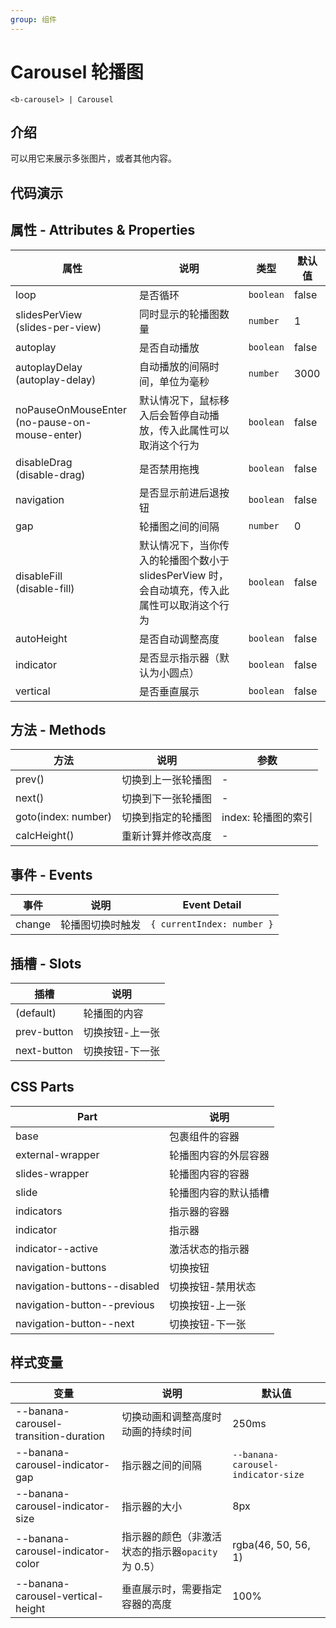 ```yaml
---
group: 组件
---
```


# Carousel 轮播图

```
<b-carousel> | Carousel
```

## 介绍

可以用它来展示多张图片，或者其他内容。

## 代码演示

<code src="./demos/basicUsage.tsx"></code>
<code src="./demos/loop.tsx"></code>
<code src="./demos/slidesPerView.tsx"></code>
<code src="./demos/demo3.tsx"></code>
<code src="./demos/autoplay.tsx"></code>
<code src="./demos/navigation.tsx"></code>
<code src="./demos/indicator.tsx"></code>
<code src="./demos/disableDrag.tsx"></code>
<code src="./demos/gap.tsx"></code>
<code src="./demos/disableFill.tsx"></code>
<code src="./demos/useRef.tsx"></code>
<code src="./demos/autoHeight.tsx"></code>
<code src="./demos/vertical.tsx"></code>

## 属性 - Attributes & Properties

| 属性                                                 | 说明                                                                                          | 类型      | 默认值 |
| ---------------------------------------------------- | --------------------------------------------------------------------------------------------- | --------- | ------ |
| loop                                                 | 是否循环                                                                                      | `boolean` | false  |
| slidesPerView <br /> (slides-per-view)               | 同时显示的轮播图数量                                                                          | `number`  | 1      |
| autoplay                                             | 是否自动播放                                                                                  | `boolean` | false  |
| autoplayDelay <br /> (autoplay-delay)                | 自动播放的间隔时间，单位为毫秒                                                                | `number`  | 3000   |
| noPauseOnMouseEnter <br /> (no-pause-on-mouse-enter) | 默认情况下，鼠标移入后会暂停自动播放，传入此属性可以取消这个行为                              | `boolean` | false  |
| disableDrag <br /> (disable-drag)                    | 是否禁用拖拽                                                                                  | `boolean` | false  |
| navigation                                           | 是否显示前进后退按钮                                                                          | `boolean` | false  |
| gap                                                  | 轮播图之间的间隔                                                                              | `number`  | 0      |
| disableFill <br /> (disable-fill)                    | 默认情况下，当你传入的轮播图个数小于 slidesPerView 时，会自动填充，传入此属性可以取消这个行为 | `boolean` | false  |
| autoHeight                                           | 是否自动调整高度                                                                              | `boolean` | false  |
| indicator                                            | 是否显示指示器（默认为小圆点）                                                                | `boolean` | false  |
| vertical                                             | 是否垂直展示                                                                                  | `boolean` | false  |

## 方法 - Methods

| 方法                | 说明               | 参数                |
| ------------------- | ------------------ | ------------------- |
| prev()              | 切换到上一张轮播图 | -                   |
| next()              | 切换到下一张轮播图 | -                   |
| goto(index: number) | 切换到指定的轮播图 | index: 轮播图的索引 |
| calcHeight()        | 重新计算并修改高度 | -                   |

## 事件 - Events

| 事件   | 说明             | Event Detail               |
| ------ | ---------------- | -------------------------- |
| change | 轮播图切换时触发 | `{ currentIndex: number }` |

## 插槽 - Slots

| 插槽        | 说明            |
| ----------- | --------------- |
| (default)   | 轮播图的内容    |
| prev-button | 切换按钮-上一张 |
| next-button | 切换按钮-下一张 |

## CSS Parts

| Part                         | 说明                 |
| ---------------------------- | -------------------- |
| base                         | 包裹组件的容器       |
| external-wrapper             | 轮播图内容的外层容器 |
| slides-wrapper               | 轮播图内容的容器     |
| slide                        | 轮播图内容的默认插槽 |
| indicators                   | 指示器的容器         |
| indicator                    | 指示器               |
| indicator--active            | 激活状态的指示器     |
| navigation-buttons           | 切换按钮             |
| navigation-buttons--disabled | 切换按钮-禁用状态    |
| navigation-button--previous  | 切换按钮-上一张      |
| navigation-button--next      | 切换按钮-下一张      |

## 样式变量

| 变量                                  | 说明                                              | 默认值                             |
| ------------------------------------- | ------------------------------------------------- | ---------------------------------- |
| --banana-carousel-transition-duration | 切换动画和调整高度时动画的持续时间                | 250ms                              |
| --banana-carousel-indicator-gap       | 指示器之间的间隔                                  | `--banana-carousel-indicator-size` |
| --banana-carousel-indicator-size      | 指示器的大小                                      | 8px                                |
| --banana-carousel-indicator-color     | 指示器的颜色（非激活状态的指示器`opacity`为 0.5） | rgba(46, 50, 56, 1)                |
| --banana-carousel-vertical-height     | 垂直展示时，需要指定容器的高度                    | 100%                               |
